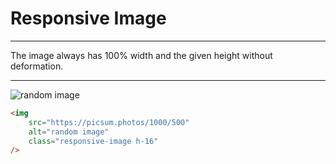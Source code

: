 # Responsive Image

---

The image always has 100% width and the given height without deformation.

---

<img
    src="https://picsum.photos/1000/500"
    alt="random image"
    class="responsive-image h-16"
/>

```html
<img
    src="https://picsum.photos/1000/500"
    alt="random image"
    class="responsive-image h-16"
/>
```

